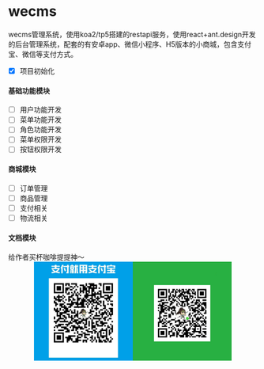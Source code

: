 # wecms
wecms管理系统，使用koa2/tp5搭建的restapi服务，使用react+ant.design开发的后台管理系统，配套的有安卓app、微信小程序、H5版本的小商城，包含支付宝、微信等支付方式。

- [x] 项目初始化

#### 基础功能模块
- [ ] 用户功能开发
- [ ] 菜单功能开发
- [ ] 角色功能开发
- [ ] 菜单权限开发
- [ ] 按钮权限开发

#### 商城模块
- [ ] 订单管理
- [ ] 商品管理
- [ ] 支付相关
- [ ] 物流相关

#### 文档模块


#### 

<!-- 开源不易，如果你觉得本项目还不错，不如--> 给作者买杯咖啡提提神～


<center class="half">
<img style="display:inline-block" src="./assets/alipay.jpeg" alt="支付宝" width="200"/><img style="display:inline-block" src="./assets/wechat_pay.jpeg" alt="微信" width="200" />
</center> 
